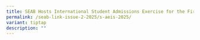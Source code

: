 ```yaml
---
title: SEAB Hosts International Student Admissions Exercise for the First Time
permalink: /seab-link-issue-2-2025/s-aeis-2025/
variant: tiptap
description: ""
---
```

